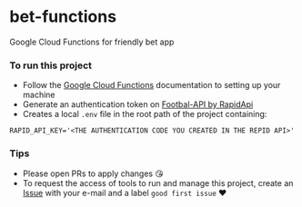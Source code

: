 # bet-functions
Google Cloud Functions for friendly bet app

### To run this project
- Follow the [Google Cloud Functions](https://cloud.google.com/functions) documentation to setting up your machine 
- Generate an authentication token on [Footbal-API by RapidApi](https://rapidapi.com/api-sports/api/api-football)
- Creates a local `.env` file in the root path of the project containing:
```.env
RAPID_API_KEY='<THE AUTHENTICATION CODE YOU CREATED IN THE REPID API>'
```

### Tips
- Please open PRs to apply changes :kissing_heart:
- To request the access of tools to run and manage this project, create an [Issue](https://github.com/mob1st/bet-functions/issues) with your e-mail and a label `good first issue` :heart:
